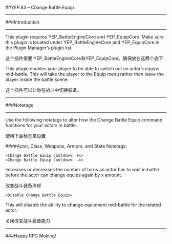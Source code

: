 ##YEP.83 – Change Battle Equip
***
###Introduction
***

This plugin requires YEP_BattleEngineCore and YEP_EquipCore. Make sure this plugin is located under YEP_BattleEngineCore and YEP_EquipCore in the Plugin Manager’s plugin list.

这个插件需要 YEP_BattleEngineCore和YEP_EquipCore。确保放在这两个底下

This plugin enables your player to be able to switch out an actor’s equips mid-battle. This will take the player to the Equip menu rather than leave the player inside the battle scene.

这个插件可以让你在战斗中切换装备。
***
###Notetags
***

Use the following notetags to alter how the Change Battle Equip command functions for your actors in battle.

使用下面标签来设置

####Actor, Class, Weapons, Armors, and State Notetags:

	<Change Battle Equip Cooldown: +x>
	<Change Battle Equip Cooldown: -x>
Increases or decreases the number of turns an actor has to wait in battle before the actor can change equips again by x amount.

改变战斗装备冷却

	<Disable Change Battle Equip>
This will disable the ability to change equipment mid-battle for the related actor.

关闭改变战斗装备能力

***
###Happy RPG Making!

